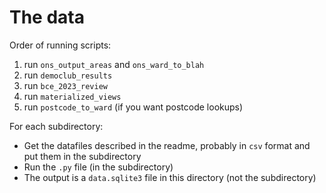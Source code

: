 # The data

Order of running scripts:

1. run `ons_output_areas` and `ons_ward_to_blah`
2. run `democlub_results`
3. run `bce_2023_review`
4. run `materialized_views`
5. run `postcode_to_ward` (if you want postcode lookups)

For each subdirectory:

* Get the datafiles described in the readme, probably in `csv` format and put
  them in the subdirectory
* Run the `.py` file (in the subdirectory)
* The output is a `data.sqlite3` file in this directory (not the subdirectory)
